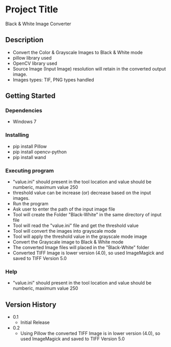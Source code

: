 # Project Title

Black & White Image Converter

## Description

* Convert the Color & Grayscale Images to Black & White mode
* pillow library used
* OpenCV library used
* Source Image (Input Image) resolution will retain in the converted output image.
* Images types: TIF, PNG types handled

## Getting Started

### Dependencies

* Windows 7

### Installing

* pip install Pillow
* pip install opencv-python
* pip install wand

### Executing program

* "value.ini" should present in the tool location and value should be numberic, maximum value 250
* threshold value can be increase (or) decrease based on the input images.
* Run the program
* Ask user to enter the path of the input image file
* Tool will create the Folder "Black-White" in the same directory of input file
* Tool will read the "value.ini" file and get the threshold value
* Tool will convert the images into grayscale mode
* Tool will apply the threshold value in the grayscale mode image
* Convert the Grayscale image to Black & White mode
* The converted Image files will placed in the "Black-White" folder
* Converted TIFF Image is lower version (4.0), so used ImageMagick and saved to TIFF Version 5.0

### Help
* "value.ini" should present in the tool location and value should be numberic, maximum value 250

## Version History

* 0.1
    * Initial Release
* 0.2
    * Using Pillow the converted TIFF Image is in lower version (4.0), so used ImageMagick and saved to TIFF Version 5.0
